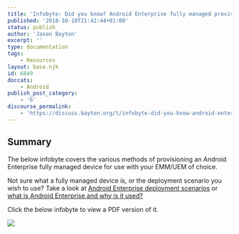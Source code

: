 ```yaml
---
title: 'Infobyte: Did you know? Android Enterprise fully managed provisioning methods'
published: '2018-10-18T21:42:44+01:00'
status: publish
author: 'Jason Bayton'
excerpt: ''
type: documentation
tags: 
    - Resources
layout: base.njk
id: 6849
doccats:
    - Android
publish_post_category:
    - '6'
discourse_permalink:
    - 'https://discuss.bayton.org/t/infobyte-did-you-know-android-enterprise-work-managed-provisioning-methods/227'
---
```

Summary
-------

The below infobyte covers the various methods of provisioning an Android Enterprise fully managed device for use with your EMM/UEM of choice.

Not sure what a fully managed device is, or the deployment scenario you wish to use? Take a look at [Android Enterprise deployment scenarios](/android/infobyte-did-you-know-android-enterprise-deployment-scenarios/) or [what is Android Enterprise and why is it used?](/android/what-is-android-enterprise-and-why-is-it-used/)

Click the below infobyte to view a PDF version of it.

[![](https://r2_worker.bayton.workers.dev/uploads/2018/10/DYK04.1.1.jpg)](https://r2_worker.bayton.workers.dev/download/doc/ae-general/infobytes/DYK04.1.1.pdf)